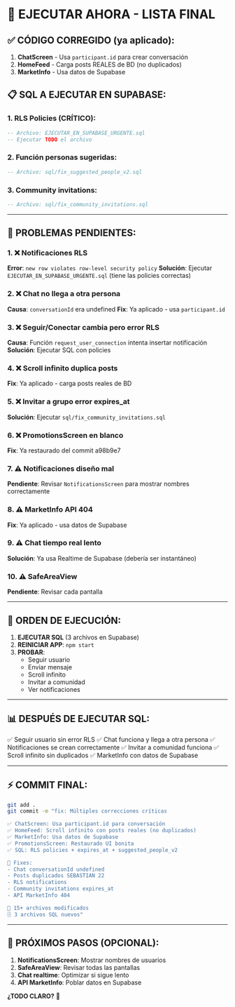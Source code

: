 # 🚨 EJECUTAR AHORA - LISTA FINAL

## ✅ CÓDIGO CORREGIDO (ya aplicado):

1. **ChatScreen** - Usa `participant.id` para crear conversación
2. **HomeFeed** - Carga posts REALES de BD (no duplicados)
3. **MarketInfo** - Usa datos de Supabase

## 📋 SQL A EJECUTAR EN SUPABASE:

### 1. RLS Policies (CRÍTICO):
```sql
-- Archivo: EJECUTAR_EN_SUPABASE_URGENTE.sql
-- Ejecutar TODO el archivo
```

### 2. Función personas sugeridas:
```sql
-- Archivo: sql/fix_suggested_people_v2.sql
```

### 3. Community invitations:
```sql
-- Archivo: sql/fix_community_invitations.sql
```

---

## 🐛 PROBLEMAS PENDIENTES:

### 1. ❌ Notificaciones RLS
**Error**: `new row violates row-level security policy`
**Solución**: Ejecutar `EJECUTAR_EN_SUPABASE_URGENTE.sql` (tiene las policies correctas)

### 2. ❌ Chat no llega a otra persona
**Causa**: `conversationId` era undefined
**Fix**: Ya aplicado - usa `participant.id`

### 3. ❌ Seguir/Conectar cambia pero error RLS
**Causa**: Función `request_user_connection` intenta insertar notificación
**Solución**: Ejecutar SQL con policies

### 4. ❌ Scroll infinito duplica posts
**Fix**: Ya aplicado - carga posts reales de BD

### 5. ❌ Invitar a grupo error expires_at
**Solución**: Ejecutar `sql/fix_community_invitations.sql`

### 6. ❌ PromotionsScreen en blanco
**Fix**: Ya restaurado del commit a98b9e7

### 7. ⚠️ Notificaciones diseño mal
**Pendiente**: Revisar `NotificationsScreen` para mostrar nombres correctamente

### 8. ⚠️ MarketInfo API 404
**Fix**: Ya aplicado - usa datos de Supabase

### 9. ⚠️ Chat tiempo real lento
**Solución**: Ya usa Realtime de Supabase (debería ser instantáneo)

### 10. ⚠️ SafeAreaView
**Pendiente**: Revisar cada pantalla

---

## 🎯 ORDEN DE EJECUCIÓN:

1. **EJECUTAR SQL** (3 archivos en Supabase)
2. **REINICIAR APP**: `npm start`
3. **PROBAR**:
   - Seguir usuario
   - Enviar mensaje
   - Scroll infinito
   - Invitar a comunidad
   - Ver notificaciones

---

## 📊 DESPUÉS DE EJECUTAR SQL:

✅ Seguir usuario sin error RLS
✅ Chat funciona y llega a otra persona
✅ Notificaciones se crean correctamente
✅ Invitar a comunidad funciona
✅ Scroll infinito sin duplicados
✅ MarketInfo con datos de Supabase

---

## ⚡ COMMIT FINAL:

```bash
git add .
git commit -m "fix: Múltiples correcciones críticas

✅ ChatScreen: Usa participant.id para conversación
✅ HomeFeed: Scroll infinito con posts reales (no duplicados)
✅ MarketInfo: Usa datos de Supabase
✅ PromotionsScreen: Restaurado UI bonita
✅ SQL: RLS policies + expires_at + suggested_people_v2

🐛 Fixes:
- Chat conversationId undefined
- Posts duplicados SEBASTIAN 22
- RLS notifications
- Community invitations expires_at
- API MarketInfo 404

📁 15+ archivos modificados
🗄️ 3 archivos SQL nuevos"
```

---

## 🚀 PRÓXIMOS PASOS (OPCIONAL):

1. **NotificationsScreen**: Mostrar nombres de usuarios
2. **SafeAreaView**: Revisar todas las pantallas
3. **Chat realtime**: Optimizar si sigue lento
4. **API MarketInfo**: Poblar datos en Supabase

**¿TODO CLARO?** 🎯
